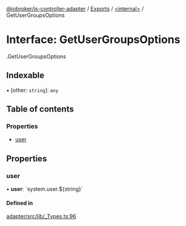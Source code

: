 [@iobroker/js-controller-adapter](../README.md) / [Exports](../modules.md) / [<internal\>](../modules/internal_.md) / GetUserGroupsOptions

# Interface: GetUserGroupsOptions

[<internal>](../modules/internal_.md).GetUserGroupsOptions

## Indexable

▪ [other: `string`]: `any`

## Table of contents

### Properties

- [user](internal_.GetUserGroupsOptions.md#user)

## Properties

### user

• **user**: \`system.user.${string}\`

#### Defined in

[adapter/src/lib/_Types.ts:96](https://github.com/ioBroker/ioBroker.js-controller/blob/a18b1b33/packages/adapter/src/lib/_Types.ts#L96)
